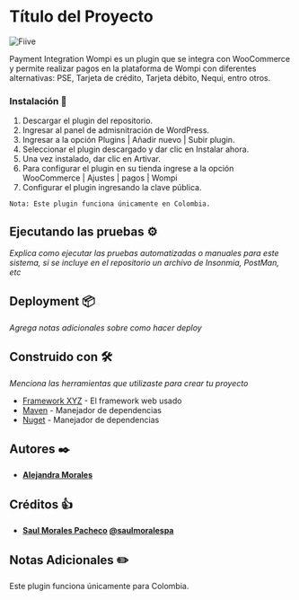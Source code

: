 ﻿# Título del Proyecto

![Fiive](https://fiivestudio.com/wp-content/uploads/2020/06/Fiive-Open-Source_2.png)

Payment Integration Wompi es un plugin que se integra con WooCommerce y permite realizar pagos en la plataforma de Wompi con diferentes alternativas: PSE, Tarjeta de crédito, Tarjeta débito, Nequi, entro otros. 

### Instalación 🔧

1. Descargar el plugin del repositorio.
2. Ingresar al panel de admisnitración de WordPress.
3. Ingresar a la opción Plugins | Añadir nuevo | Subir plugin.
4. Seleccionar el plugin descargado y dar clic en Instalar ahora.
5. Una vez instalado, dar clic en Artivar. 
6. Para configurar el plugin en su tienda ingrese a la opción WooCommerce | Ajustes | pagos | Wompi
7. Configurar el plugin ingresando la clave pública.

```
Nota: Este plugin funciona únicamente en Colombia.
```

## Ejecutando las pruebas ⚙️

_Explica como ejecutar las pruebas automatizadas o manuales para este sistema, si se incluye en el repositorio un archivo de Insonmia, PostMan, etc_

## Deployment 📦

_Agrega notas adicionales sobre como hacer deploy_

## Construido con 🛠️

_Menciona las herramientas que utilizaste para crear tu proyecto_

* [Framework XYZ](http://www.sitioweb.com) - El framework web usado
* [Maven](https://maven.apache.org/) - Manejador de dependencias
* [Nuget](https://www.nuget.org/) - Manejador de dependencias

## Autores ✒️

* **[Alejandra Morales](https://fiivestudio.com/alejandra-morales/)**

## Créditos 👍

*  **[Saul Morales Pacheco](https://saulmoralespa.com) [@saulmoralespa](http://twitter.com/saulmoralespa)**

## Notas Adicionales ✏️

Este plugin funciona únicamente para Colombia. 
